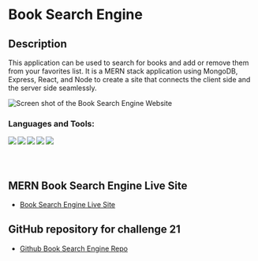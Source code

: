 # Book Search Engine

## Description

This application can be used to search for books and add or remove them from your favorites list. It is a MERN stack application using MongoDB, Express, React, and Node to create a site that connects the client side and the server side seamlessly.

![Screen shot of the Book Search Engine Website](./client/src/assets/book-search-engine-screenshot.png)

### Languages and Tools:

<img align="left" src="https://img.shields.io/badge/React-%2320232a.svg?logo=react&style=flat" />

<img align="left" src="https://img.shields.io/badge/JavaScript-F7DF1E.svg?logo=JavaScript&style=flat&logoColor=white" />

<img align="left" src="https://img.shields.io/badge/-Visual%20Studio%20Code-007ACC.svg?logo=visual-studio-code&style=flat" />

<img align="left" src="https://img.shields.io/badge/CSS-1572B6.svg?logo=CSS3&style=flat&logoColor=white" />

<img align="left" src="https://img.shields.io/badge/Bootstrap-%23563D7C.svg?logo=bootstrap&style=flat&logoColor=white" />

# </br>

## MERN Book Search Engine Live Site

-   [Book Search Engine Live Site](https://joliver521.github.io/react-portfolio/)

## GitHub repository for challenge 21

-   [Github Book Search Engine Repo](https://github.com/joliver521/Book-Search-Engine)
